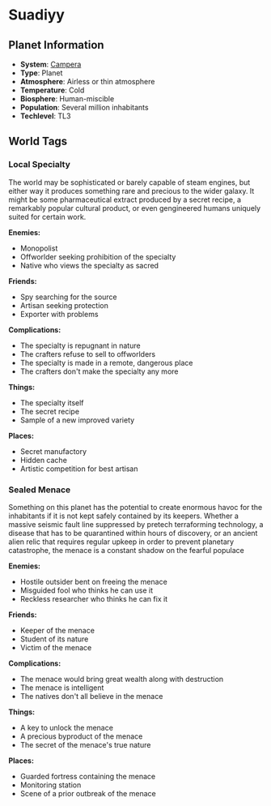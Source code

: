 # Suadiyy

## Planet Information
- **System**: [Campera](../../system--campera.md)
- **Type**: Planet
- **Atmosphere**: Airless or thin atmosphere
- **Temperature**: Cold
- **Biosphere**: Human-miscible
- **Population**: Several million inhabitants
- **Techlevel**: TL3

## World Tags

### Local Specialty

The world may be sophisticated or barely capable of steam engines, but either way it produces something rare and precious to the wider galaxy. It might be some pharmaceutical extract produced by a secret recipe, a remarkably popular cultural product, or even gengineered humans uniquely suited for certain work.

**Enemies:**
- Monopolist
- Offworlder seeking prohibition of the specialty
- Native who views the specialty as sacred

**Friends:**
- Spy searching for the source
- Artisan seeking protection
- Exporter with problems

**Complications:**
- The specialty is repugnant in nature
- The crafters refuse to sell to offworlders
- The specialty is made in a remote, dangerous place
- The crafters don't make the specialty any more

**Things:**
- The specialty itself
- The secret recipe
- Sample of a new improved variety

**Places:**
- Secret manufactory
- Hidden cache
- Artistic competition for best artisan

### Sealed Menace

Something on this planet has the potential to create enormous havoc for the inhabitants if it is not kept safely contained by its keepers. Whether a massive seismic fault line suppressed by pretech terraforming technology, a disease that has to be quarantined within hours of discovery, or an ancient alien relic that requires regular upkeep in order to prevent planetary catastrophe, the menace is a constant shadow on the fearful populace

**Enemies:**
- Hostile outsider bent on freeing the menace
- Misguided fool who thinks he can use it
- Reckless researcher who thinks he can fix it

**Friends:**
- Keeper of the menace
- Student of its nature
- Victim of the menace

**Complications:**
- The menace would bring great wealth along with destruction
- The menace is intelligent
- The natives don't all believe in the menace

**Things:**
- A key to unlock the menace
- A precious byproduct of the menace
- The secret of the menace's true nature

**Places:**
- Guarded fortress containing the menace
- Monitoring station
- Scene of a prior outbreak of the menace

